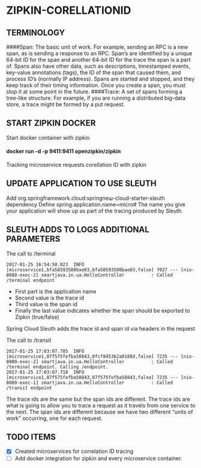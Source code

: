 # ZIPKIN-CORELLATIONID
## TERMINOLOGY
####Span:
The basic unit of work. For example, sending an RPC is a new span, as is sending a response to an RPC. Span’s are identified by a unique 64-bit ID for the span and another 64-bit ID for the trace the span is a part of. Spans also have other data, such as descriptions, timestamped events, key-value annotations (tags), the ID of the span that caused them, and process ID’s (normally IP address).
Spans are started and stopped, and they keep track of their timing information. Once you create a span, you must stop it at some point in the future.
####Trace: 
A set of spans forming a tree-like structure. For example, if you are running a distributed big-data store, a trace might be formed by a put request.

## START ZIPKIN DOCKER
Start docker container with zipkin
#### docker run -d -p 9411:9411 openzipkin/zipkin

Tracking microservice requests corellation ID with zipkin

## UPDATE APPLICATION TO USE SLEUTH
Add org.springframework.cloud:springпеш-cloud-starter-sleuth dependency
Define spring.application.name=micro#
The name you give your application will show up as part of the tracing produced by Sleuth.

## SLEUTH ADDS TO LOGS ADDITIONAL PARAMETERS
The call to /terminal
```
2017-01-25 16:54:50.023  INFO [microservice1,bfa58593580bae03,bfa58593580bae03,false] 7027 --- [nio-8080-exec-2] smartjava.in.ua.HelloController          : Called /terminal endpoint
```
<ul>
<li>First part is the application name</li>
<li>Second value is the trace id</li>
<li>Third value is the span id</li>
<li>Finally the last value indicates whether the span should be exported to Zipkin (true/false)</li>
</ul>
Spring Cloud Sleuth adds the trace id and span id via headers in the request

The call to /transit
```
2017-01-25 17:03:07.705  INFO [microservice1,87f575fefba50843,0fcf845362a0188d,false] 7235 --- [nio-8080-exec-2] smartjava.in.ua.HelloController          : Called /terminal endpoint. Calling /endpoint.
2017-01-25 17:03:07.718  INFO [microservice1,87f575fefba50843,87f575fefba50843,false] 7235 --- [nio-8080-exec-1] smartjava.in.ua.HelloController          : Called /transit endpoint
```
The trace ids are the same but the span ids are different. 
The trace ids are what is going to allow you to trace a request as it travels from one service to the next. 
The span ids are different because we have two different “units of work” occurring, one for each request.

## TODO ITEMS

- [x] Created microservices for correlation ID tracing
- [ ] Add docker integration for zipkin and every microservice container.